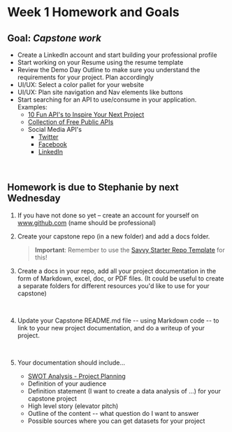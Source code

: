# Week 1 Homework and Goals

## Goal: _Capstone work_

- Create a LinkedIn account and start building your professional profile
- Start working on your Resume using the resume template
- Review the Demo Day Outline to make sure you understand the requirements for your project. Plan accordingly
- UI/UX: Select a color pallet for your website
- UI/UX: Plan site navigation and Nav elements like buttons
- Start searching for an API to use/consume in your application. Examples:
  - [10 Fun API's to Inspire Your Next Project](https://dev.to/nialljoemaher/10-fun-api-s-to-inspire-your-next-project-3224)
  - [Collection of Free Public APIs](https://github.com/public-apis/public-apis#public-apis--)
  - Social Media API's
    - [Twitter](https://dev.twitter.com/docs/api)
    - [Facebook ](http://developers.facebook.com/docs/reference/api/)
    - [LinkedIn ](https://developer.linkedin.com/apis)


<br>

## Homework is due to Stephanie by next Wednesday

1. If you have not done so yet – create an account for yourself on www.github.com (name should be professional)
   <br>

2. Create your capstone repo (in a new folder) and add a docs folder.

   > **Important**: Remember to use the [Savvy Starter Repo Template](https://github.com/savvy-coders/savvy-starter) for this!
   > <br>

3. Create a docs  in your repo, add all your project documentation in the form of Markdown, excel, doc, or PDF files. (It could be useful to create a separate folders for different resources you'd like to use for your capstone)

   <br>

4. Update your Capstone README.md file -- using Markdown code -- to link to your new project documentation, and do a writeup of your project.

   <br>

5. Your documentation should include...
   - [SWOT Analysis - Project Planning](https://docs.google.com/document/d/1AS_I6aDUy3FHavmheb-jS2qiLrm1xrmr6Q1uVHQKaGI/edit?usp=sharing)
   - Definition of your audience
   - Definition statement (I want to create a data analysis of ...) for your capstone project
   - High level story (elevator pitch)
   - Outline of the content -- what question do I want to answer
   - Possible sources where you can get datasets for your project
